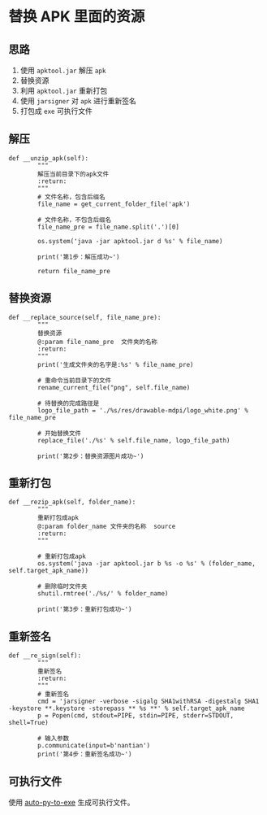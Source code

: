 # 替换 APK 里面的资源

## 思路

1. 使用 `apktool.jar` 解压 `apk`
2. 替换资源
3. 利用 `apktool.jar` 重新打包
4. 使用 `jarsigner` 对 `apk` 进行重新签名
5. 打包成 `exe` 可执行文件



## 解压

```
def __unzip_apk(self):
        """
        解压当前目录下的apk文件
        :return:
        """
        # 文件名称，包含后缀名
        file_name = get_current_folder_file('apk')

        # 文件名称，不包含后缀名
        file_name_pre = file_name.split('.')[0]

        os.system('java -jar apktool.jar d %s' % file_name)

        print('第1步：解压成功~')

        return file_name_pre
```



## 替换资源

```
def __replace_source(self, file_name_pre):
        """
        替换资源
        @:param file_name_pre  文件夹的名称
        :return:
        """
        print('生成文件夹的名字是:%s' % file_name_pre)

        # 重命令当前目录下的文件
        rename_current_file("png", self.file_name)

        # 待替换的完成路径是
        logo_file_path = './%s/res/drawable-mdpi/logo_white.png' % file_name_pre

        # 开始替换文件
        replace_file('./%s' % self.file_name, logo_file_path)

        print('第2步：替换资源图片成功~')
```



## 重新打包

```
def __rezip_apk(self, folder_name):
        """
        重新打包成apk
        @:param folder_name 文件夹的名称  source
        :return:
        """

        # 重新打包成apk
        os.system('java -jar apktool.jar b %s -o %s' % (folder_name, self.target_apk_name))

        # 删除临时文件夹
        shutil.rmtree('./%s/' % folder_name)

        print('第3步：重新打包成功~')
```



## 重新签名

```
def __re_sign(self):
        """
        重新签名
        :return:
        """
        # 重新签名
        cmd = 'jarsigner -verbose -sigalg SHA1withRSA -digestalg SHA1 -keystore **.keystore -storepass ** %s **' % self.target_apk_name
        p = Popen(cmd, stdout=PIPE, stdin=PIPE, stderr=STDOUT, shell=True)

        # 输入参数
        p.communicate(input=b'nantian')
        print('第4步：重新签名成功~')
```



## 可执行文件

使用 [auto-py-to-exe](https://github.com/brentvollebregt/auto-py-to-exe)  生成可执行文件。


